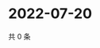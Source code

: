 # 2022-07-20

共 0 条

<!-- BEGIN WEIBO -->
<!-- 最后更新时间 Wed Jul 20 2022 14:01:10 GMT+0800 (China Standard Time) -->

<!-- END WEIBO -->
